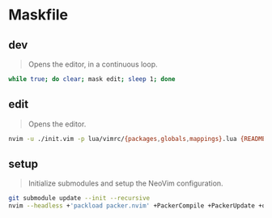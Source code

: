 # Maskfile

## dev

> Opens the editor, in a continuous loop.

```bash
while true; do clear; mask edit; sleep 1; done
```

## edit

> Opens the editor.

```bash
nvim -u ./init.vim -p lua/vimrc/{packages,globals,mappings}.lua {README,maskfile}.md ./init.vim 
```

## setup

> Initialize submodules and setup the NeoVim configuration.

```bash
git submodule update --init --recursive
nvim --headless +'packload packer.nvim' +PackerCompile +PackerUpdate +qall
```
